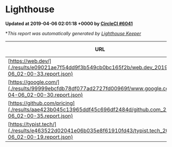 
# Lighthouse

**Updated at 2019-04-06 02:01:18 +0000 by [CircleCI #6041](https://circleci.com/gh/ItinerisLtd/lighthouse-keeper-example/6041)**

**This report was automatically generated by [Lighthouse Keeper](https://github.com/itinerisltd/lighthouse-keeper)*

| URL | Performance | Accessibility | Best Practices | SEO | PWA | Updated At |
| --- | --- | --- | --- | --- | --- | --- |
| [https://web.dev/](./results/e09021ae7f54dd9f3b549cb0bc165f2b/web.dev_2019-04-06_02-00-33.report.json) | 0.97 | 0.93 | 1 | 0.96 | 1 | 2019-04-06T02:00:33.825Z |
| [https://google.com/](./results/99999ebcfdb78df077ad2727fd00969f/www.google.com_2019-04-06_02-00-30.report.json) | 0.95 | 0.71 | 0.93 | 0.8 | 0.58 | 2019-04-06T02:00:30.911Z |
| [https://github.com/pricing](./results/aae423b045c13965ddf45c696df2484d/github.com_2019-04-06_02-00-35.report.json) | 0.87 | 0.89 | 0.93 | 0.9 | 0.58 | 2019-04-06T02:00:35.517Z |
| [https://typist.tech/](./results/e463522d02041e06b035e8f61910fd43/typist.tech_2019-04-06_02-00-19.report.json) | 1 |  |  |  |  | 2019-04-06T02:00:19.987Z |

